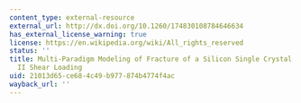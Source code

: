 ```yaml
---
content_type: external-resource
external_url: http://dx.doi.org/10.1260/174830108784646634
has_external_license_warning: true
license: https://en.wikipedia.org/wiki/All_rights_reserved
status: ''
title: Multi-Paradigm Modeling of Fracture of a Silicon Single Crystal Under Mode
  II Shear Loading
uid: 21013d65-ce68-4c49-b977-874b4774f4ac
wayback_url: ''
---
```

